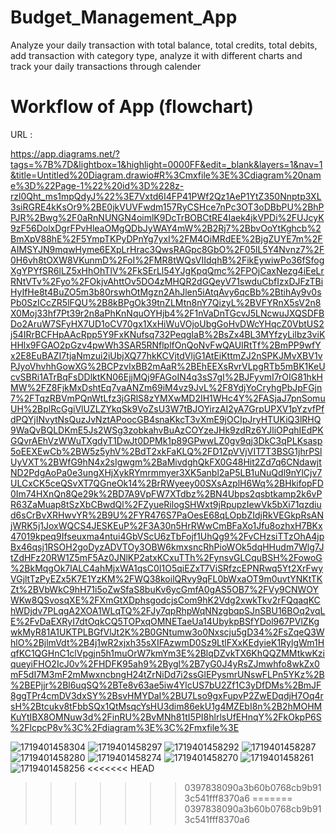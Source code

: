 # Budget_Management_App

Analyze your daily transaction with total balance, total credits, total debits, add transaction with category type, analyze it with different charts and track your daily transactions through calender

# Workflow of App (flowchart) 
URL : 

https://app.diagrams.net/?tags=%7B%7D&lightbox=1&highlight=0000FF&edit=_blank&layers=1&nav=1&title=Untitled%20Diagram.drawio#R%3Cmxfile%3E%3Cdiagram%20name%3D%22Page-1%22%20id%3D%228z-rzl0Qht_ms1mpQdyJ%22%3E7Vxtd6I4FP41PWf2Qz1AeP1YtZ350Nnptp3XL3siRGRE4kKsOr9%2BE0jkVUVFwdm157RyCSHce7nPc3OT3oDBbPU%2BhPPJR%2Bwg%2F0aRnNUNGN4oimlK9DcTrBOBCtRE4Iaek4jkVPDi%2FUJcyK9zF56DolxDgrFPvHleaOMgQDbJyWAY4mW%2B2Rj7%2BbvOoYtKghcb%2BmXpV88hE%2F5YmpTKPyDPnYg7yxI%2FM4OiMRdEE%2BjgZUYE7m%2FAIMSYJN9mqwHyme6EXpLrHrac3QwsRAGpc8GbO%2F05lL5Y4Nvnz7%2F0H6vh8tOXW8VKunmD%2FoI%2FMR8tWQsVIIdqhB%2FikEywiwPo36fSfogXgYPYfSR6lLZ5xHhOhTIV%2FkSErLl54YJgKpqQmc%2FPOjCaxNezg4iEeLrRNtVTv%2Fyo%2FOkjvAhttOv5DO4zMHQR2dGQeyV71swduCbfIzxDJFzTBiHyIfHe8t4BuZO5m3b80rswhOtMgzn2AhJlen5iAtqAvy6qcBb%2BtihAy9v0sPb0SzICcZR5lFQU%2B8kBPgOk39tnZLMtn8nY7QizyL%2BVFYRnX5sV2n8X0Moj33hf7Pt39r2n8aPhKnNquOYHjb4%2F1nVaDnTGcvJ5LNcwuJXQSDFBDo2AruW7SFyHX7UD1oCV70gx1XxHiWuVOjoUbgGoHvDWcYHqcZ0VbtUS2j54IRrBCFHpAAcRpp5Y9FxKNufsq732PeqgIaB%2BsZx4BL3MYfzyLilbz3viKHHlx9FGAO2pGzv4pwWh3SAR5RNflplfOnQoNvFwQAUIRtTf%2BmPP9wfYx2E8EuBAZI7tjaNmzui2iUbjXQ77hkKCVjtdVljG1AtEiKttmZJ2nSPKJMvXBV1vPJyoVhvhhGowXG%2BCPzvIxBB2mAaR%2BEhEEXsRvrVLpgRTb5mBK1KeUcvSBRi1ATrBqFsDDlktKN06EjjMQj9FAGoIN4q3sS7gI%2BJFyvmI7rOIG81hkHMW%2FZ8FjkMxDshtEq7vaANZm69iM4vz9JvL%2F8YdjYoCryhgPbJpFGjn7%2FTqzRBVmPQnWtLfz3jGRlS8zYMXwMD2IH1WHc4Y%2FASjaJ7pnSomuUH%2BplRcGgiVlUZLZYkqSk9VoZsU3W7tBJOYirzAI2yA7GrpUPXV1pYzvfPfdPQYjINvytNsQuzJvNztAPoocGB4snaKkcT3vXmE9jOCIpJryHTUKiQ3lRHQ9WaQvBQLDKmE5Js2WSg3zobkahvBuAzCOYzeJHk9zdRz6YJliOPqhIEdPKGQvrAEhVzWWuTXgdyT1DwJt0DPMk1p89GPwwLZ0gv9qj3DkC3qPLKsasp5oEEXEwCb%2BW5z5yhV%2BdT2xkFaKLQ%2FD1ZpVVjVIT7T3BSG1jhrPSlUyVXT%2BWfG9hN4x2sIgwgm%2BaMivdghQkFX0G48Hit2Zd7q6CNdawjtND2PdgAoPa0e3ungXHjXykRYmrmmyer3XK5anbl2aP5LB1uNuQdl9nYlCjv7ULCxCK5ceQSvXT7QGneOk14%2BrRWyeey00SXsAzplH6Wq%2BHkifopFD0Im74HXnQn8Qe29k%2BD7A9VpFW7XTdbz%2BN4Ubps2qsbtkamp2k6vPR63ZaMuap8tSzXbCBwdQl%2FZyueRilogSHWxt9jRpupzIewVk5bXi71qzdiud6sCrBvXRHwvYR%2B9U%2FYR476S7PaOesE68qLOpbZIdjRkVEGkpRsANjWRK5j1JoxWQCS4JESKEuP%2F3A30n5HrRWwCmBFaXo1Jfu8ozhxH7BKx47019kpeq9Ifseuxma4ntui4GbVScU6zTbFojf1UhQg9%2FvCHzsiTTzOhA4jpBx46qsj1RSOH2goDyzADVTOy3OBW6kmxsncRhPioWOk5dqHHudm7Wlg7JtZdHFz20RW1Z5mF5Az0JNlKP2atxKCxuTTh%2FynsvGLCquBSH%2FowoG%2BkMqgOk7lALC4ahMjxWA1qsC0I1O5qiEZxT7ViSRfzcEPNRwq5Yt2XrFwyVGjltTzPyEZx5K7E1YzKM%2FWQ38koilQRvy9qFL0bWxaOT9m0uvtYNKtTKZt%2BVbWkC9hH71i5oZwSfaS8buKv6ycGmfA0gAS5OB7%2FVy9CNWOYWKw8QSvosqXE%2FXmGtXDphsgodcjsCom9hK2Vdg2xwkTkv2rFQqaqKChWDjdv7PLqgA2XOA1WLqTQ%2FJy7qpRhpWqNNzgbqpSJnSBU16BOq2vqLE%2FvDaEXRyI7dtOqkCQ5TOPxqOMNETaeUa14UbykpBSfYDol967PVlZKgwkMyR81A1UKTPLBGfVlJt2K%2B0GNtumw3o0Nxscju5gD34%2FsZqeQ3WhlO%2BjlmVdt%2B4j1wR2xjxh35sXIFAzwmD0Sz9LtlFXxKEdyieK1RylgWm1HqfKC1QGHnC1clVpgjn5h1muOrW7kmYm3E%2BlqDZvkTX6KhQQZMMtkwKziqueyiFHO2IcJ0v%2FHDFK95ah9%2Bygl%2B7yG0J4yRsZJmwhfo8wkZx0mF5dI7M3mF2mMwxncbngH24tZrNiDd7i2ssGlEPysmrUNswFLPn5YKz%2B%2BEPjjr%2Bl6uqSQ%2BTe8v63ae5iw4YlcUS7bU2Zf1C3yDfDMs%2BmJF8ggTPr4cmDV3dxSY%2BsvHMYDaI%2BU7Lso9gxFupvP2ZwEDqdjH7Oq4rsH%2Btcukv8tFbbSQx1QtMsqcYsHU3dim86ekU1g4MZEbI8n%2B2hMOHMKuYtIBX8OMNuw3d%2FinRU%2BvMNh81tI5PI8hlrlsUfEHnqY%2FkOkpP6S%2FlcpcP8v%3C%2Fdiagram%3E%3C%2Fmxfile%3E




![1719401458304](https://github.com/Sanketrajnor/Budget_Management_App/assets/107184559/0d3e81e2-7097-47ad-bd0e-545ac7ccc598)
![1719401458297](https://github.com/Sanketrajnor/Budget_Management_App/assets/107184559/325b84c9-ae8d-4e49-88d3-c3ad3bad0000)
![1719401458292](https://github.com/Sanketrajnor/Budget_Management_App/assets/107184559/05716846-2280-453a-8225-cbc4ec8d5e78)
![1719401458287](https://github.com/Sanketrajnor/Budget_Management_App/assets/107184559/45d5b0b1-f67f-402a-91b8-06bcb5b4241e)
![1719401458280](https://github.com/Sanketrajnor/Budget_Management_App/assets/107184559/3e1cd6ae-0718-4c6f-9905-441759c8f8e5)
![1719401458274](https://github.com/Sanketrajnor/Budget_Management_App/assets/107184559/3587e22a-bcd4-4b81-8edc-cf874a862cb6)
![1719401458270](https://github.com/Sanketrajnor/Budget_Management_App/assets/107184559/9d614491-c112-4590-940e-f54ea3359a2e)
![1719401458261](https://github.com/Sanketrajnor/Budget_Management_App/assets/107184559/b4591a28-bc54-4d64-abb4-88d7d4987c8a)
![1719401458256](https://github.com/Sanketrajnor/Budget_Management_App/assets/107184559/8954b04d-73e4-4e2e-98a5-0b0f5ac7ee7f)
<<<<<<< HEAD
>>>>>>> 0397838090a3b60b0768cb9b913c541fff8370a6
=======
>>>>>>> 0397838090a3b60b0768cb9b913c541fff8370a6
